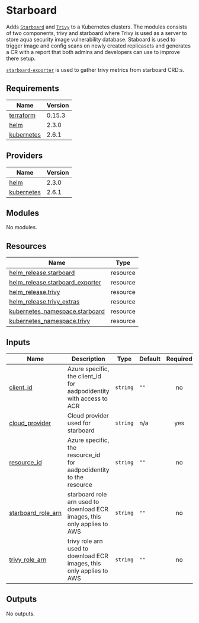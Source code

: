# Starboard

Adds [`Starboard`](https://github.com/aquasecurity/starboard) and
[`Trivy`](https://github.com/aquasecurity/trivy) to a Kubernetes clusters.
The modules consists of two components, trivy and starboard where
Trivy is used as a server to store aqua security image vulnerability database.
Staboard is used to trigger image and config scans on newly created replicasets and
generates a CR with a report that both admins and developers can use to improve there setup.

[`starboard-exporter`](https://github.com/giantswarm/starboard-exporter) is used to gather
trivy metrics from starboard CRD:s.

## Requirements

| Name | Version |
|------|---------|
| <a name="requirement_terraform"></a> [terraform](#requirement\_terraform) | 0.15.3 |
| <a name="requirement_helm"></a> [helm](#requirement\_helm) | 2.3.0 |
| <a name="requirement_kubernetes"></a> [kubernetes](#requirement\_kubernetes) | 2.6.1 |

## Providers

| Name | Version |
|------|---------|
| <a name="provider_helm"></a> [helm](#provider\_helm) | 2.3.0 |
| <a name="provider_kubernetes"></a> [kubernetes](#provider\_kubernetes) | 2.6.1 |

## Modules

No modules.

## Resources

| Name | Type |
|------|------|
| [helm_release.starboard](https://registry.terraform.io/providers/hashicorp/helm/2.3.0/docs/resources/release) | resource |
| [helm_release.starboard_exporter](https://registry.terraform.io/providers/hashicorp/helm/2.3.0/docs/resources/release) | resource |
| [helm_release.trivy](https://registry.terraform.io/providers/hashicorp/helm/2.3.0/docs/resources/release) | resource |
| [helm_release.trivy_extras](https://registry.terraform.io/providers/hashicorp/helm/2.3.0/docs/resources/release) | resource |
| [kubernetes_namespace.starboard](https://registry.terraform.io/providers/hashicorp/kubernetes/2.6.1/docs/resources/namespace) | resource |
| [kubernetes_namespace.trivy](https://registry.terraform.io/providers/hashicorp/kubernetes/2.6.1/docs/resources/namespace) | resource |

## Inputs

| Name | Description | Type | Default | Required |
|------|-------------|------|---------|:--------:|
| <a name="input_client_id"></a> [client\_id](#input\_client\_id) | Azure specific, the client\_id for aadpodidentity with access to ACR | `string` | `""` | no |
| <a name="input_cloud_provider"></a> [cloud\_provider](#input\_cloud\_provider) | Cloud provider used for starboard | `string` | n/a | yes |
| <a name="input_resource_id"></a> [resource\_id](#input\_resource\_id) | Azure specific, the resource\_id for aadpodidentity to the resource | `string` | `""` | no |
| <a name="input_starboard_role_arn"></a> [starboard\_role\_arn](#input\_starboard\_role\_arn) | starboard role arn used to download ECR images, this only applies to AWS | `string` | `""` | no |
| <a name="input_trivy_role_arn"></a> [trivy\_role\_arn](#input\_trivy\_role\_arn) | trivy role arn used to download ECR images, this only applies to AWS | `string` | `""` | no |

## Outputs

No outputs.
